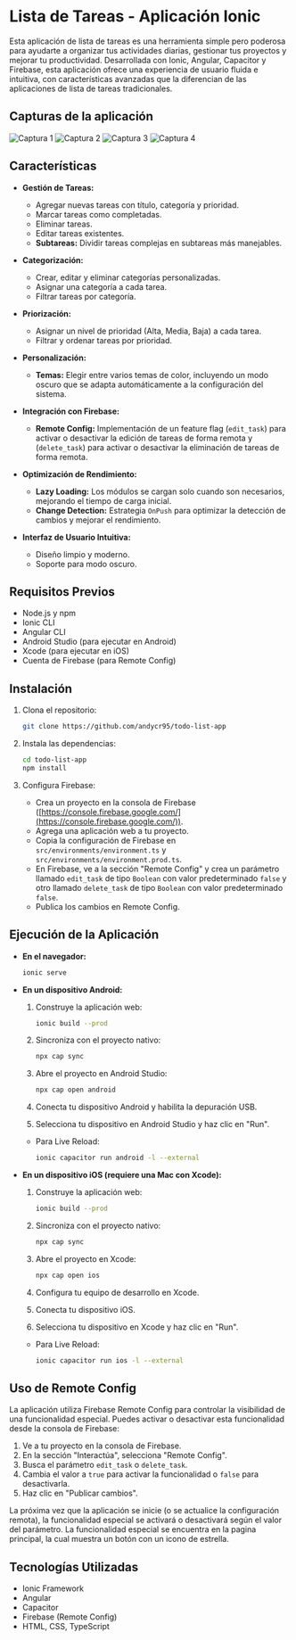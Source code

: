 # Lista de Tareas - Aplicación Ionic

Esta aplicación de lista de tareas es una herramienta simple pero poderosa para ayudarte a organizar tus actividades diarias, gestionar tus proyectos y mejorar tu productividad. Desarrollada con Ionic, Angular, Capacitor y Firebase, esta aplicación ofrece una experiencia de usuario fluida e intuitiva, con características avanzadas que la diferencian de las aplicaciones de lista de tareas tradicionales.

## Capturas de la aplicación

![Captura 1](./captures/capture1.png)
![Captura 2](./captures/capture2.png)
![Captura 3](./captures/capture3.png)
![Captura 4](./captures/capture4.png)

## Características

*   **Gestión de Tareas:**
    *   Agregar nuevas tareas con título, categoría y prioridad.
    *   Marcar tareas como completadas.
    *   Eliminar tareas.
    *   Editar tareas existentes.
    *   **Subtareas:** Dividir tareas complejas en subtareas más manejables.

*   **Categorización:**
    *   Crear, editar y eliminar categorías personalizadas.
    *   Asignar una categoría a cada tarea.
    *   Filtrar tareas por categoría.

*   **Priorización:**
    *   Asignar un nivel de prioridad (Alta, Media, Baja) a cada tarea.
    *   Filtrar y ordenar tareas por prioridad.

*   **Personalización:**
    *   **Temas:** Elegir entre varios temas de color, incluyendo un modo oscuro que se adapta automáticamente a la configuración del sistema.

*   **Integración con Firebase:**
    *   **Remote Config:** Implementación de un feature flag (`edit_task`) para activar o desactivar la edición de tareas de forma remota y (`delete_task`) para activar o desactivar la eliminación de tareas de forma remota.

*   **Optimización de Rendimiento:**
    *   **Lazy Loading:** Los módulos se cargan solo cuando son necesarios, mejorando el tiempo de carga inicial.
    *   **Change Detection:** Estrategia `OnPush` para optimizar la detección de cambios y mejorar el rendimiento.

*   **Interfaz de Usuario Intuitiva:**
    *   Diseño limpio y moderno.
    *   Soporte para modo oscuro.

## Requisitos Previos

*   Node.js y npm
*   Ionic CLI
*   Angular CLI
*   Android Studio (para ejecutar en Android)
*   Xcode (para ejecutar en iOS)
*   Cuenta de Firebase (para Remote Config)

## Instalación

1. Clona el repositorio:

    ```bash
    git clone https://github.com/andycr95/todo-list-app
    ```

2. Instala las dependencias:

    ```bash
    cd todo-list-app
    npm install
    ```

3. Configura Firebase:
    *   Crea un proyecto en la consola de Firebase ([https://console.firebase.google.com/](https://console.firebase.google.com/)).
    *   Agrega una aplicación web a tu proyecto.
    *   Copia la configuración de Firebase en `src/environments/environment.ts` y `src/environments/environment.prod.ts`.
    *   En Firebase, ve a la sección "Remote Config" y crea un parámetro llamado `edit_task` de tipo `Boolean` con valor predeterminado `false` y otro llamado `delete_task` de tipo `Boolean` con valor predeterminado `false`.
    *   Publica los cambios en Remote Config.

## Ejecución de la Aplicación

*   **En el navegador:**

    ```bash
    ionic serve
    ```

*   **En un dispositivo Android:**

    1. Construye la aplicación web:

        ```bash
        ionic build --prod
        ```

    2. Sincroniza con el proyecto nativo:

        ```bash
        npx cap sync
        ```

    3. Abre el proyecto en Android Studio:

        ```bash
        npx cap open android
        ```

    4. Conecta tu dispositivo Android y habilita la depuración USB.
    5. Selecciona tu dispositivo en Android Studio y haz clic en "Run".

    *   Para Live Reload:

        ```bash
        ionic capacitor run android -l --external
        ```

*   **En un dispositivo iOS (requiere una Mac con Xcode):**

    1. Construye la aplicación web:

        ```bash
        ionic build --prod
        ```

    2. Sincroniza con el proyecto nativo:

        ```bash
        npx cap sync
        ```

    3. Abre el proyecto en Xcode:

        ```bash
        npx cap open ios
        ```

    4. Configura tu equipo de desarrollo en Xcode.
    5. Conecta tu dispositivo iOS.
    6. Selecciona tu dispositivo en Xcode y haz clic en "Run".

    *   Para Live Reload:

        ```bash
        ionic capacitor run ios -l --external
        ```

## Uso de Remote Config

La aplicación utiliza Firebase Remote Config para controlar la visibilidad de una funcionalidad especial. Puedes activar o desactivar esta funcionalidad desde la consola de Firebase:

1. Ve a tu proyecto en la consola de Firebase.
2. En la sección "Interactúa", selecciona "Remote Config".
3. Busca el parámetro `edit_task` o `delete_task`.
4. Cambia el valor a `true` para activar la funcionalidad o `false` para desactivarla.
5. Haz clic en "Publicar cambios".

La próxima vez que la aplicación se inicie (o se actualice la configuración remota), la funcionalidad especial se activará o desactivará según el valor del parámetro. La funcionalidad especial se encuentra en la pagina principal, la cual muestra un botón con un icono de estrella.

## Tecnologías Utilizadas

*   Ionic Framework
*   Angular
*   Capacitor
*   Firebase (Remote Config)
*   HTML, CSS, TypeScript
